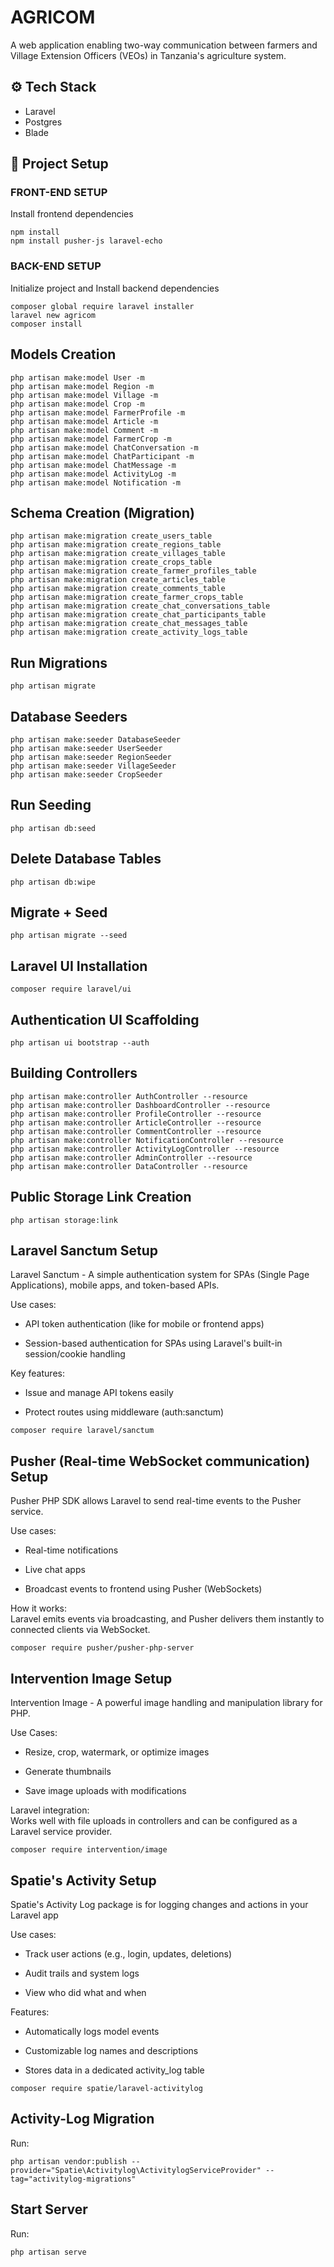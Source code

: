 # AGRICOM
A web application enabling two-way communication between farmers and Village Extension Officers (VEOs) in Tanzania's agriculture system.

## ⚙️ Tech Stack
+ Laravel
+ Postgres
+ Blade

## 🚀 Project Setup

### FRONT-END SETUP
Install frontend dependencies
```
npm install
npm install pusher-js laravel-echo
```

### BACK-END SETUP
Initialize project and Install backend dependencies
```
composer global require laravel installer
laravel new agricom
composer install
```

## Models Creation
```
php artisan make:model User -m
php artisan make:model Region -m
php artisan make:model Village -m
php artisan make:model Crop -m
php artisan make:model FarmerProfile -m
php artisan make:model Article -m
php artisan make:model Comment -m
php artisan make:model FarmerCrop -m
php artisan make:model ChatConversation -m
php artisan make:model ChatParticipant -m
php artisan make:model ChatMessage -m
php artisan make:model ActivityLog -m
php artisan make:model Notification -m
```

## Schema Creation (Migration)
```
php artisan make:migration create_users_table
php artisan make:migration create_regions_table
php artisan make:migration create_villages_table
php artisan make:migration create_crops_table
php artisan make:migration create_farmer_profiles_table
php artisan make:migration create_articles_table
php artisan make:migration create_comments_table
php artisan make:migration create_farmer_crops_table
php artisan make:migration create_chat_conversations_table
php artisan make:migration create_chat_participants_table
php artisan make:migration create_chat_messages_table
php artisan make:migration create_activity_logs_table
```

## Run Migrations
```
php artisan migrate
```

## Database Seeders
```
php artisan make:seeder DatabaseSeeder
php artisan make:seeder UserSeeder
php artisan make:seeder RegionSeeder
php artisan make:seeder VillageSeeder
php artisan make:seeder CropSeeder
```

## Run Seeding
```
php artisan db:seed
```

## Delete Database Tables
```
php artisan db:wipe
```

## Migrate + Seed
```
php artisan migrate --seed
```

## Laravel UI Installation
```
composer require laravel/ui
```

## Authentication UI Scaffolding
```
php artisan ui bootstrap --auth
```

## Building Controllers
```
php artisan make:controller AuthController --resource
php artisan make:controller DashboardController --resource
php artisan make:controller ProfileController --resource
php artisan make:controller ArticleController --resource
php artisan make:controller CommentController --resource
php artisan make:controller NotificationController --resource
php artisan make:controller ActivityLogController --resource
php artisan make:controller AdminController --resource
php artisan make:controller DataController --resource
```

## Public Storage Link Creation
```
php artisan storage:link
```

## Laravel Sanctum Setup
Laravel Sanctum - A simple authentication system for SPAs (Single Page Applications), mobile apps, and token-based APIs.

Use cases:

+ API token authentication (like for mobile or frontend apps)

+ Session-based authentication for SPAs using Laravel's built-in session/cookie handling

Key features:

+ Issue and manage API tokens easily

+ Protect routes using middleware (auth:sanctum)

```
composer require laravel/sanctum
```

## Pusher (Real-time WebSocket communication) Setup
Pusher PHP SDK allows Laravel to send real-time events to the Pusher service.

Use cases:

+ Real-time notifications

+ Live chat apps

+ Broadcast events to frontend using Pusher (WebSockets)

How it works:
<br>
Laravel emits events via broadcasting, and Pusher delivers them instantly to connected clients via WebSocket.

```
composer require pusher/pusher-php-server
```

## Intervention Image Setup
Intervention Image - A powerful image handling and manipulation library for PHP.

Use Cases:
+ Resize, crop, watermark, or optimize images

+ Generate thumbnails

+ Save image uploads with modifications

Laravel integration:
<br>
Works well with file uploads in controllers and can be configured as a Laravel service provider.

```
composer require intervention/image
```

## Spatie's Activity Setup
Spatie's Activity Log package is for logging changes and actions in your Laravel app

Use cases:

+ Track user actions (e.g., login, updates, deletions)

+ Audit trails and system logs

+ View who did what and when

Features:

+ Automatically logs model events

+ Customizable log names and descriptions

+ Stores data in a dedicated activity_log table

```
composer require spatie/laravel-activitylog
```

## Activity-Log Migration
Run:
```
php artisan vendor:publish --provider="Spatie\Activitylog\ActivitylogServiceProvider" --tag="activitylog-migrations"
```

## Start Server
Run:
```
php artisan serve
```